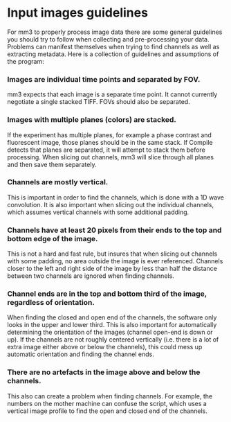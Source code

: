 # Input images guidelines

For mm3 to properly process image data there are some general guidelines you should try to follow when collecting and pre-processing your data. Problems can manifest themselves when trying to find channels as well as extracting metadata. Here is a collection of guidelines and assumptions of the program:

### Images are individual time points and separated by FOV.

mm3 expects that each image is a separate time point. It cannot currently negotiate a single stacked TIFF. FOVs should also be separated.

### Images with multiple planes (colors) are stacked.

If the experiment has multiple planes, for example a phase contrast and fluorescent image, those planes should be in the same stack. If Compile detects that planes are separated, it will attempt to stack them before processing. When slicing out channels, mm3 will slice through all planes and then save them separately. 

### Channels are mostly vertical.

This is important in order to find the channels, which is done with a 1D wave convolution.
It is also important when slicing out the individual channels, which assumes vertical channels with some additional padding.

### Channels have at least 20 pixels from their ends to the top and bottom edge of the image.

This is not a hard and fast rule, but insures that when slicing out channels with some padding, no area outside the image is ever referenced. Channels closer to the left and right side of the image by less than half the distance between two channels are ignored when finding channels.

### Channel ends are in the top and bottom third of the image, regardless of orientation.

When finding the closed and open end of the channels, the software only looks in the upper and lower third. This is also important for automatically determining the orientation of the images (channel open-end is down or up). If the channels are not roughly centered vertically (i.e. there is a lot of extra image either above or below the channels), this could mess up automatic orientation and finding the channel ends.

### There are no artefacts in the image above and below the channels.

This also can create a problem when finding channels. For example, the numbers on the mother machine can confuse the script, which uses a vertical image profile to find the open and closed end of the channels.
